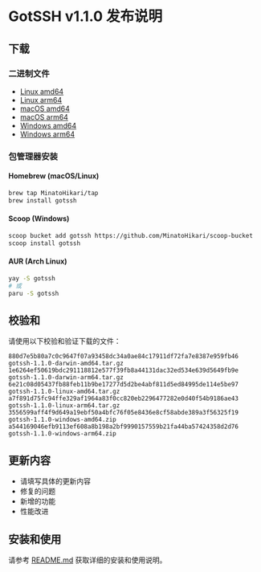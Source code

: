 # GotSSH v1.1.0 发布说明

## 下载

### 二进制文件
- [Linux amd64](https://github.com/MinatoHikari/gotssh/releases/download/v1.1.0/gotssh-1.1.0-linux-amd64.tar.gz)
- [Linux arm64](https://github.com/MinatoHikari/gotssh/releases/download/v1.1.0/gotssh-1.1.0-linux-arm64.tar.gz)
- [macOS amd64](https://github.com/MinatoHikari/gotssh/releases/download/v1.1.0/gotssh-1.1.0-darwin-amd64.tar.gz)
- [macOS arm64](https://github.com/MinatoHikari/gotssh/releases/download/v1.1.0/gotssh-1.1.0-darwin-arm64.tar.gz)
- [Windows amd64](https://github.com/MinatoHikari/gotssh/releases/download/v1.1.0/gotssh-1.1.0-windows-amd64.zip)
- [Windows arm64](https://github.com/MinatoHikari/gotssh/releases/download/v1.1.0/gotssh-1.1.0-windows-arm64.zip)

### 包管理器安装

#### Homebrew (macOS/Linux)
```bash
brew tap MinatoHikari/tap
brew install gotssh
```

#### Scoop (Windows)
```bash
scoop bucket add gotssh https://github.com/MinatoHikari/scoop-bucket
scoop install gotssh
```

#### AUR (Arch Linux)
```bash
yay -S gotssh
# 或
paru -S gotssh
```

## 校验和

请使用以下校验和验证下载的文件：

```
880d7e5b80a7c0c9647f07a93458dc34a0ae84c17911df72fa7e8387e959fb46  gotssh-1.1.0-darwin-amd64.tar.gz
1e6264ef50619bdc291118812e577f39fb8a44131dac32ed534e639d5649fb9e  gotssh-1.1.0-darwin-arm64.tar.gz
6e21c08d05437fb88feb11b9be17277d5d2be4abf811d5ed84995de114e5be97  gotssh-1.1.0-linux-amd64.tar.gz
a7f891d75fc94ffe329af1964a83f0cc820eb2296477282e0d40f54b9186ae43  gotssh-1.1.0-linux-arm64.tar.gz
3556599aff4f9d649a19ebf50a4bfc76f05e8436e8cf58abde389a3f56325f19  gotssh-1.1.0-windows-amd64.zip
a544169046efb9113ef608a8b198a2bf9990157559b21fa44ba57424358d2d76  gotssh-1.1.0-windows-arm64.zip
```

## 更新内容

- 请填写具体的更新内容
- 修复的问题
- 新增的功能
- 性能改进

## 安装和使用

请参考 [README.md](https://github.com/MinatoHikari/gotssh/blob/main/README.md) 获取详细的安装和使用说明。
